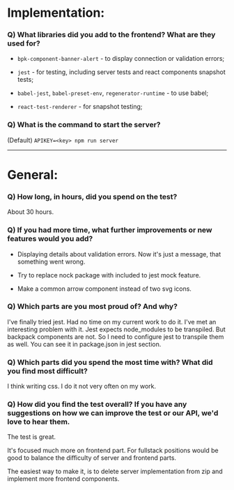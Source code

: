 # Implementation:

### Q) What libraries did you add to the frontend? What are they used for?

* `bpk-component-banner-alert` - to display connection or validation errors;

* `jest` - for testing, including server tests and react components snapshot tests;

* `babel-jest`, `babel-preset-env`, `regenerator-runtime` - to use babel;

* `react-test-renderer` - for snapshot testing;

### Q) What is the command to start the server?

(Default) `APIKEY=<key> npm run server`

---

# General:

### Q) How long, in hours, did you spend on the test?

About 30 hours.

### Q) If you had more time, what further improvements or new features would you add?

* Displaying details about validation errors. Now it's just a message, that something went wrong.

* Try to replace nock package with included to jest mock feature.

* Make a common arrow component instead of two svg icons.

### Q) Which parts are you most proud of? And why?

I've finally tried jest. Had no time on my current work to do it.
I've met an interesting problem with it.
Jest expects node_modules to be transpiled.
But backpack components are not.
So I need to configure jest to transpile them as well.
You can see it in package.json in jest section.

### Q) Which parts did you spend the most time with? What did you find most difficult?

I think writing css. I do it not very often on my work.

### Q) How did you find the test overall? If you have any suggestions on how we can improve the test or our API, we'd love to hear them.

The test is great.

It's focused much more on frontend part.
For fullstack positions would be good to balance the difficulty of server and frontend parts.

The easiest way to make it, is to delete server implementation from zip and implement more frontend components.
